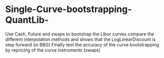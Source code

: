 # Single-Curve-bootstrapping-QuantLib-
Use Cash, Future and swaps to bootstrap the Libor curves
compare the different interpolation methods and shows that the LogLinearDiscount is step forward (in BBG)
Finally test the accuracy of the curve bootstrapping by repricing of the curve instruments (swaps)

